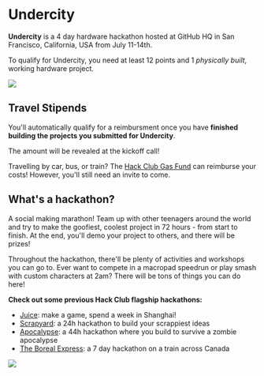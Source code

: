 # Undercity

**Undercity** is a 4 day hardware hackathon hosted at GitHub HQ in San Francisco, California, USA from July 11-14th.

To qualify for Undercity, you need at least 12 points and 1 *physically built*, working hardware project.

<img src="/guardianoftheundercity.png" style="width: full" class=""></img>

## Travel Stipends

You'll automatically qualify for a reimbursment once you have **finished building the projects you submitted for Undercity**. 

The amount will be revealed at the kickoff call!

Travelling by car, bus, or train? The [Hack Club Gas Fund](https://gas.hackclub.com/) can reimburse your costs! However, you'll still need an invite to come.

## What's a hackathon?

A social making marathon! Team up with other teenagers around the world and try to make the goofiest, coolest project in 72 hours - from start to finish. At the end, you'll demo your project to others, and there will be prizes! 

Throughout the hackathon, there'll be plenty of activities and workshops you can go to. Ever want to compete in a macropad speedrun or play smash with custom characters at 2am? There will be tons of things you can do here!

**Check out some previous Hack Club flagship hackathons:**

- [Juice](https://www.youtube.com/watch?v=fuTlToZ1SX8): make a game, spend a week in Shanghai!
- [Scrapyard](https://www.youtube.com/watch?v=8iM1W8kXrQA&t=1s): a 24h hackathon to build your scrappiest ideas
- [Apocalypse](https://www.youtube.com/watch?v=QvCoISXfcE8): a 44h hackathon where you build to survive a zombie apocalypse
- [The Boreal Express](https://www.youtube.com/watch?v=hiG3fYq3xUU): a 7 day hackathon on a train across Canada

<img src="/undercitygate.png" style="width: full" class=""></img>
